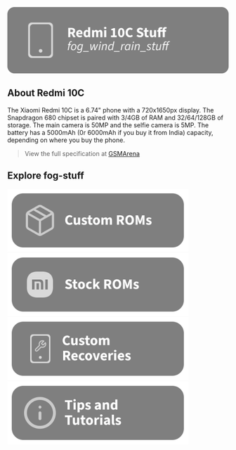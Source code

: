 [![header](/assets/title/title.svg)](https://github.com/Tanmsyffa/fog_documentation/)

## About Redmi 10C
The Xiaomi Redmi 10C is a 6.74" phone with a 720x1650px display. The Snapdragon 680 chipset is paired with 3/4GB of RAM and 32/64/128GB of storage. The main camera is 50MP and the selfie camera is 5MP. The battery has a 5000mAh (0r 6000mAh if you buy it from India) capacity, depending on where you buy the phone.
> View the full specification at [GSMArena](https://www.gsmarena.com/xiaomi_redmi_10c-11418.php)

## Explore fog-stuff
<a href="https://t.me/Redmi10CUpdates"><img src="/assets/others/cusrom.svg" alt="Check out the custom ROM section!" width="412" height="143"></a>
<a href="https://xiaomifirmwareupdater.com/miui/fog/"><img src="/assets/others/miui-rom.svg" alt="Download the stock ROM here!" width="412" height="143"></a>
<a href="/misc/recovery/README.md"><img src="/assets/others/custom-recov.svg" alt="Check out the custom recovery section!" width="412" height="143"></a>
<a href="/misc/tutorial/README.md"><img src="/assets/tutorial/tutor.svg" alt="Ever feel lost? Check out the tutorials!" width="412" height="143"></a>

